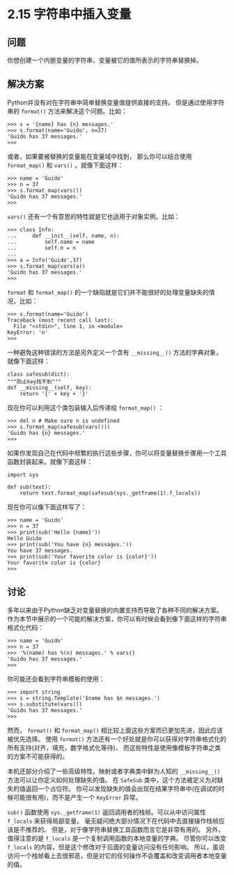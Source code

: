 

# 2.15 字符串中插入变量

## 问题

你想创建一个内嵌变量的字符串，变量被它的值所表示的字符串替换掉。

## 解决方案

Python并没有对在字符串中简单替换变量值提供直接的支持。 但是通过使用字符串的 `format()` 方法来解决这个问题。比如：

    
    
    >>> s = '{name} has {n} messages.'
    >>> s.format(name='Guido', n=37)
    'Guido has 37 messages.'
    >>>
    

或者，如果要被替换的变量能在变量域中找到， 那么你可以结合使用 `format_map()` 和 `vars()` 。就像下面这样：

    
    
    >>> name = 'Guido'
    >>> n = 37
    >>> s.format_map(vars())
    'Guido has 37 messages.'
    >>>
    

`vars()` 还有一个有意思的特性就是它也适用于对象实例。比如：

    
    
    >>> class Info:
    ...     def __init__(self, name, n):
    ...         self.name = name
    ...         self.n = n
    ...
    >>> a = Info('Guido',37)
    >>> s.format_map(vars(a))
    'Guido has 37 messages.'
    >>>
    

`format` 和 `format_map()` 的一个缺陷就是它们并不能很好的处理变量缺失的情况，比如：

    
    
    >>> s.format(name='Guido')
    Traceback (most recent call last):
      File "<stdin>", line 1, in <module>
    KeyError: 'n'
    >>>
    

一种避免这种错误的方法是另外定义一个含有 `__missing__()` 方法的字典对象，就像下面这样：

    
    
    class safesub(dict):
    """防止key找不到"""
    def __missing__(self, key):
        return '{' + key + '}'
    

现在你可以利用这个类包装输入后传递给 `format_map()` ：

    
    
    >>> del n # Make sure n is undefined
    >>> s.format_map(safesub(vars()))
    'Guido has {n} messages.'
    >>>
    

如果你发现自己在代码中频繁的执行这些步骤，你可以将变量替换步骤用一个工具函数封装起来。就像下面这样：

    
    
    import sys
    
    def sub(text):
        return text.format_map(safesub(sys._getframe(1).f_locals))
    

现在你可以像下面这样写了：

    
    
    >>> name = 'Guido'
    >>> n = 37
    >>> print(sub('Hello {name}'))
    Hello Guido
    >>> print(sub('You have {n} messages.'))
    You have 37 messages.
    >>> print(sub('Your favorite color is {color}'))
    Your favorite color is {color}
    >>>
    

## 讨论

多年以来由于Python缺乏对变量替换的内置支持而导致了各种不同的解决方案。
作为本节中展示的一个可能的解决方案，你可以有时候会看到像下面这样的字符串格式化代码：

    
    
    >>> name = 'Guido'
    >>> n = 37
    >>> '%(name) has %(n) messages.' % vars()
    'Guido has 37 messages.'
    >>>
    

你可能还会看到字符串模板的使用：

    
    
    >>> import string
    >>> s = string.Template('$name has $n messages.')
    >>> s.substitute(vars())
    'Guido has 37 messages.'
    >>>
    

然而， `format()` 和 `format_map()` 相比较上面这些方案而已更加先进，因此应该被优先选择。 使用 `format()`
方法还有一个好处就是你可以获得对字符串格式化的所有支持(对齐，填充，数字格式化等待)， 而这些特性是使用像模板字符串之类的方案不可能获得的。

本机还部分介绍了一些高级特性。映射或者字典类中鲜为人知的 `__missing__()` 方法可以让你定义如何处理缺失的值。 在 `SafeSub`
类中，这个方法被定义为对缺失的值返回一个占位符。 你可以发现缺失的值会出现在结果字符串中(在调试的时候可能很有用)，而不是产生一个 `KeyError`
异常。

`sub()` 函数使用 `sys._getframe(1)` 返回调用者的栈帧。可以从中访问属性 `f_locals` 来获得局部变量。
毫无疑问绝大部分情况下在代码中去直接操作栈帧应该是不推荐的。 但是，对于像字符串替换工具函数而言它是非常有用的。 另外，值得注意的是 `f_locals`
是一个复制调用函数的本地变量的字典。 尽管你可以改变 `f_locals` 的内容，但是这个修改对于后面的变量访问没有任何影响。
所以，虽说访问一个栈帧看上去很邪恶，但是对它的任何操作不会覆盖和改变调用者本地变量的值。

